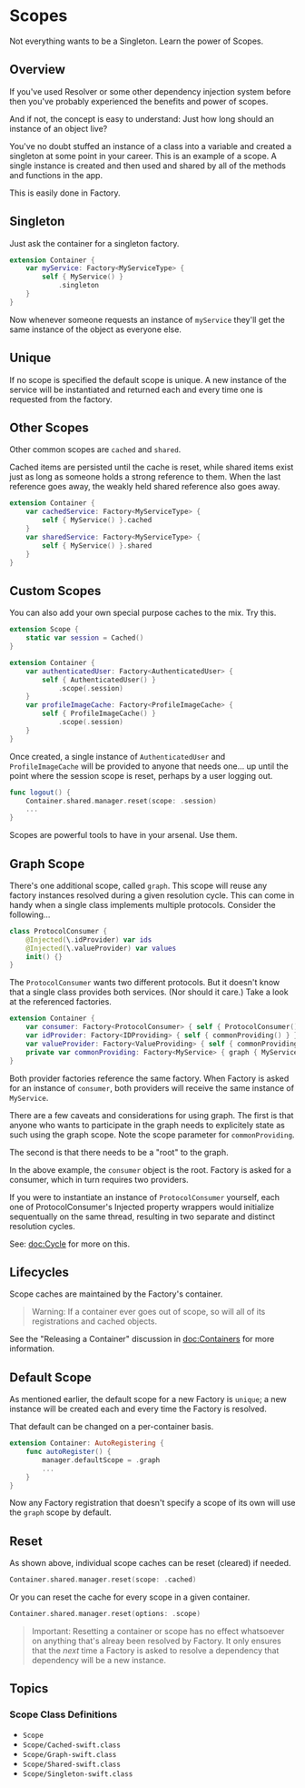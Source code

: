 # Scopes

Not everything wants to be a Singleton. Learn the power of Scopes.

## Overview

If you've used Resolver or some other dependency injection system before then you've probably experienced the benefits and power of scopes.

And if not, the concept is easy to understand: Just how long should an instance of an object live?

You've no doubt stuffed an instance of a class into a variable and created a singleton at some point in your career. This is an example of a scope. A single instance is created and then used and shared by all of the methods and functions in the app.

This is easily done in Factory.

## Singleton

Just ask the container for a singleton factory.

```swift
extension Container {
    var myService: Factory<MyServiceType> { 
        self { MyService() }
            .singleton
    }
}
```
Now whenever someone requests an instance of `myService` they'll get the same instance of the object as everyone else.

## Unique

If no scope is specified the default scope is unique. A new instance of the service will be instantiated and returned each and every time one is requested from the factory.

## Other Scopes

Other common scopes are `cached` and `shared`. 

Cached items are persisted until the cache is reset, while shared items exist just as long as someone holds a strong reference to them. When the last reference goes away, the weakly held shared reference also goes away.

```swift
extension Container {
    var cachedService: Factory<MyServiceType> { 
        self { MyService() }.cached
    }
    var sharedService: Factory<MyServiceType> { 
        self { MyService() }.shared
    }
}
```
## Custom Scopes

You can also add your own special purpose caches to the mix. Try this.

```swift
extension Scope {
    static var session = Cached()
}

extension Container {
    var authenticatedUser: Factory<AuthenticatedUser> { 
        self { AuthenticatedUser() }
            .scope(.session)
    }
    var profileImageCache: Factory<ProfileImageCache> { 
        self { ProfileImageCache() } 
            .scope(.session)
    }
}
```
Once created, a single instance of `AuthenticatedUser` and `ProfileImageCache` will be provided to anyone that needs one... up until the point where the session scope is reset, perhaps by a user logging out.

```swift
func logout() {
    Container.shared.manager.reset(scope: .session)
    ...
}
```
Scopes are powerful tools to have in your arsenal. Use them.

## Graph Scope

There's one additional scope, called `graph`. This scope will reuse any factory instances resolved during a given resolution cycle. This can come in handy when a single class implements multiple protocols. Consider the following...
```swift
class ProtocolConsumer {
    @Injected(\.idProvider) var ids
    @Injected(\.valueProvider) var values
    init() {}
}
```
The `ProtocolConsumer` wants two different protocols. But it doesn't know that a single class provides both services. (Nor should it care.) Take a look at the referenced factories.
```swift
extension Container {
    var consumer: Factory<ProtocolConsumer> { self { ProtocolConsumer() } }
    var idProvider: Factory<IDProviding> { self { commonProviding() } }
    var valueProvider: Factory<ValueProviding> { self { commonProviding() } }
    private var commonProviding: Factory<MyService> { graph { MyService() } }
}
```
Both provider factories reference the same factory. When Factory is asked for an instance of `consumer`, both providers will receive the same instance of `MyService`.

There are a few caveats and considerations for using graph. The first is that anyone who wants to participate in the graph needs to explicitely state as such using the graph scope. Note the scope parameter for `commonProviding`.

The second is that there needs to be a "root" to the graph. 

In the above example, the `consumer` object is the root. Factory is asked for a consumer, which in turn requires two providers. 

If you were to instantiate an instance of `ProtocolConsumer` yourself, each one of ProtocolConsumer's Injected property wrappers would initialize sequentually on the same thread, resulting in two separate and distinct resolution cycles.

See: <doc:Cycle> for more on this.

## Lifecycles

Scope caches are maintained by the Factory's container.

> Warning: If a container ever goes out of scope, so will all of its registrations and cached objects.

See the "Releasing a Container" discussion in <doc:Containers> for more information.

## Default Scope

As mentioned earlier, the default scope for a new Factory is `unique`; a new instance will be created each and every time the Factory is resolved.

That default can be changed on a per-container basis.
```swift
extension Container: AutoRegistering {
    func autoRegister() {
        manager.defaultScope = .graph
        ...
    }
}
```
Now any Factory registration that doesn't specify a scope of its own will use the `graph` scope by default.

## Reset

As shown above, individual scope caches can be reset (cleared) if needed.
```swift
Container.shared.manager.reset(scope: .cached)
```
Or you can reset the cache for every scope in a given container.
```swift
Container.shared.manager.reset(options: .scope)
```
> Important: Resetting a container or scope has no effect whatsoever on anything that's alreay been resolved by Factory. It only ensures that the *next* time a Factory is asked to resolve a dependency that dependency will be a new instance.

## Topics

### Scope Class Definitions

- ``Scope``
- ``Scope/Cached-swift.class``
- ``Scope/Graph-swift.class``
- ``Scope/Shared-swift.class``
- ``Scope/Singleton-swift.class``
